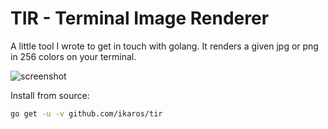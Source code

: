 TIR - Terminal Image Renderer
=============================

A little tool I wrote to get in touch with golang.
It renders a given jpg or png in 256 colors on your terminal.

![screenshot](https://raw.github.com/ikaros/tir/master/doc/screenshot.png)

Install from source:
```sh
go get -u -v github.com/ikaros/tir
```
